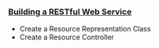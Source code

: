 ### [Building a RESTful Web Service](https://spring.io/guides/gs/rest-service/)
- Create a Resource Representation Class
- Create a Resource Controller
